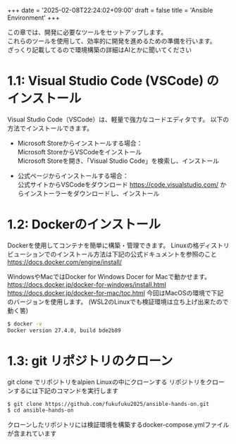 +++
date = '2025-02-08T22:24:02+09:00'
draft = false
title = 'Ansible Environment'
+++


この章では、開発に必要なツールをセットアップします。  
これらのツールを使用して、効率的に開発を進めるための準備を行います。  
ざっくり記載してるので環境構築の詳細はAIとかに聞いてください  

# 1.1: Visual Studio Code (VSCode) のインストール  
Visual Studio Code（VSCode）は、軽量で強力なコードエディタです。 以下の方法でインストールできます。  

- Microsoft Storeからインストールする場合：  
  Microsoft StoreからVSCodeをインストール  
  Microsoft Storeを開き、「Visual Studio Code」を検索し、インストール  
            
              
- 公式ページからインストールする場合：  
公式サイトからVSCodeをダウンロード
https://code.visualstudio.com/ 
からインストーラーをダウンロードし、インストール
            
# 1.2: Dockerのインストール  
Dockerを使用してコンテナを簡単に構築・管理できます。 
Linuxの格ディストリビューションでのインストール方法は下記の公式ドキュメントを参照のこと 
https://docs.docker.com/engine/install/

WindowsやMacではDocker for Windows
Docer for Macで動かせます。
https://docs.docker.jp/docker-for-windows/install.html
https://docs.docker.jp/docker-for-mac/toc.html
今回はMacOSの環境で下記のバージョンを使用します。 
(WSL2のLinuxでも検証環境は立ち上げ出来たので動く筈)

```bash
$ docker -v
Docker version 27.4.0, build bde2b89
```
        
# 1.3: git リポジトリのクローン
git clone でリポジトリをalpien Linuxの中にクローンする
リポジトリをクローンするには下記のコマンドを実行します

```bash
$ git clone https://github.com/fukufuku2025/ansible-hands-on.git
$ cd ansible-hands-on
```

クローンしたリポジトリには検証環境を構築するdocker-compose.ymlファイルが含まれています
